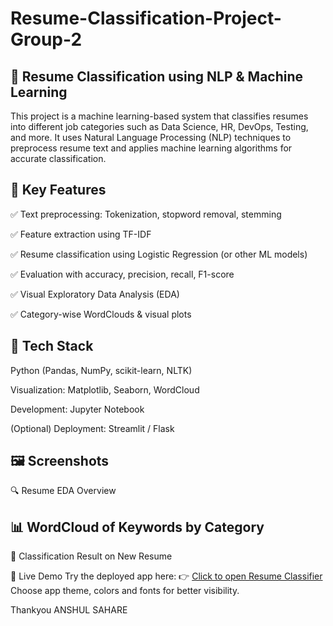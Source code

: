 # Resume-Classification-Project-Group-2

## 🧠 Resume Classification using NLP & Machine Learning
This project is a machine learning-based system that classifies resumes into different job categories such as Data Science, HR, DevOps, Testing, and more. It uses Natural Language Processing (NLP) techniques to preprocess resume text and applies machine learning algorithms for accurate classification.

## 📌 Key Features
✅ Text preprocessing: Tokenization, stopword removal, stemming

✅ Feature extraction using TF-IDF

✅ Resume classification using Logistic Regression (or other ML models)

✅ Evaluation with accuracy, precision, recall, F1-score

✅ Visual Exploratory Data Analysis (EDA)

✅ Category-wise WordClouds & visual plots

## 🧰 Tech Stack
Python (Pandas, NumPy, scikit-learn, NLTK)

Visualization: Matplotlib, Seaborn, WordCloud

Development: Jupyter Notebook

(Optional) Deployment: Streamlit / Flask

## 🖼️ Screenshots
🔍 Resume EDA Overview

## 📊 WordCloud of Keywords by Category

🧠 Classification Result on New Resume



🔗 Live Demo
Try the deployed app here:
👉 [Click to open Resume Classifier](http://localhost:8501/) 
Choose app theme, colors and fonts for better visibility.


Thankyou
       ANSHUL SAHARE
